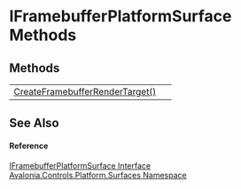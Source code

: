 # IFramebufferPlatformSurface Methods




## Methods
<table>
<tr>
<td><a href="M_Avalonia_Controls_Platform_Surfaces_IFramebufferPlatformSurface_CreateFramebufferRenderTarget">CreateFramebufferRenderTarget()</a></td>
<td> </td>
</tr>
</table>

## See Also


#### Reference
<a href="T_Avalonia_Controls_Platform_Surfaces_IFramebufferPlatformSurface">IFramebufferPlatformSurface Interface</a>  
<a href="N_Avalonia_Controls_Platform_Surfaces">Avalonia.Controls.Platform.Surfaces Namespace</a>  

